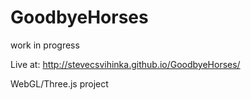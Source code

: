 # GoodbyeHorses

work in progress

Live at: http://stevecsvihinka.github.io/GoodbyeHorses/

WebGL/Three.js project
